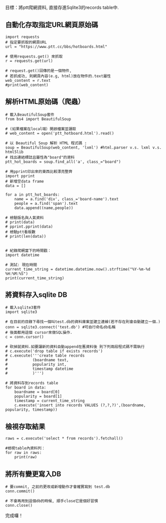 目標：將ptt爬網資料, 直接存進Sqlite3的records table中.

## 自動化存取指定URL網頁原始碼
	import requests
	# 指定要抓取的網頁URL
	url = "https://www.ptt.cc/bbs/hotboards.html"

	# 使用requests.get() 來抓取
	r = requests.get(url)

	# request.get()回傳的是一個物件, 
	# 若抓成功, 則網頁內容(e.g, html)放在物件的.text屬性
	web_content = r.text
	#print(web_content)

## 解析HTML原始碼（爬蟲）
	# 載入BeautifulSoup套件
	from bs4 import BeautifulSoup

	# (如果檔案在local端）開啟檔案並讀取
	# web_content = open('ptt_hotboard.html').read()

	# 以 Beautiful Soup 解析 HTML 程式碼 : 
	soup = BeautifulSoup(web_content, 'lxml') #html.parser v.s. lxml v.s. html5lib
	# 找出連結標誌且屬性為"board"的資料
	ptt_hot_boards = soup.find_all('a', class_="board")

	# 用pprint印出來的東西比較漂亮整齊
	import pprint
	# 新增空data frame
	data = []

	for a in ptt_hot_boards:
		name = a.find('div', class_='board-name').text
		people = a.find('span').text
		data.append((name,people))

	# 檢驗版名與人氣資料
	# print(data)
	# pprint.pprint(data)
	# 檢驗ptt看板數
	# print(len(data))


	# 紀錄爬網當下的時間戳：
	import datetime

	# 測試: 現在時間
	current_time_string = datetime.datetime.now().strftime("%Y-%m-%d %H:%M:%S")
	print(current_time_string) 

## 將資料存入sqlite DB
	# 載入sqlite3套件
	import sqlite3

	# 在目前的目錄下尋找一個叫test.db的資料庫案並建立連線(若不存在則會自動建立一個.)
	conn = sqlite3.connect('test.db') #可自行命名db名稱
	# 後面都用這個 cursor來做SQL操作.
	c = conn.cursor()

	# 砍掉就資料.如要讓新的資料自動append在舊資料後 則下列兩段程式碼不需執行
	# c.execute('drop table if exists records')
	# c.execute('''create table records
	# 			(boardname text,
	# 			popularity int,	
	# 			timestamp datetime
	# 			)''')
		
	# 將資料存到records table
	for board in data:
		boardname = board[0]
		popularity = board[1]
		timestamp = current_time_string
		c.execute('insert into records VALUES (?,?,?)',(boardname, popularity, timestamp))

## 檢視存取結果
	raws = c.execute('select * from records').fetchall()

	#檢視table內資料列：
	for raw in raws:
		print(raw)

## 將所有變更寫入DB
	# 要commit, 之前的更改或新增動作才會確實寫到 test.db 
	conn.commit()

	# 不會再用到這個db的時候, 順手close它是個好習慣
	conn.close()


完成囉！
